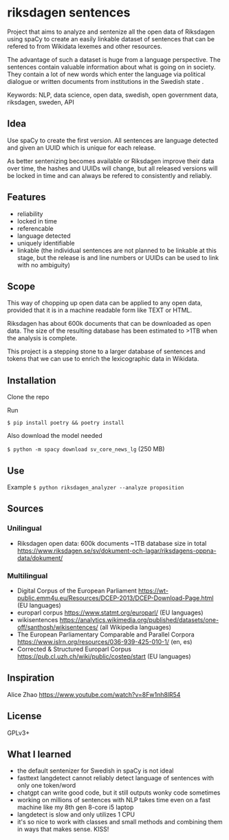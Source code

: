 # riksdagen sentences
Project that aims to analyze and sentenize all the open 
data of Riksdagen using spaCy 
to create an easily linkable 
dataset of sentences that can be refered to from 
Wikidata lexemes and other resources. 

The advantage of such a dataset is huge from a language perspective. 
The sentences contain valuable information about what is going on in society. 
They contain a lot of new words which enter the language via political dialogue 
or written documents from institutions in the Swedish state .

Keywords: NLP, data science, open data, swedish, 
open government data, riksdagen, sweden, API

## Idea
Use spaCy to create the first version.
All sentences are language detected and given an 
UUID which is unique for each release. 

As better sentenizing becomes available or Riksdagen improve their 
data over time, the hashes and UUIDs will change, but all released 
versions will be locked in time and can always be refered to 
consistently and reliably.

## Features
* reliability
* locked in time
* referencable
* language detected
* uniquely identifiable
* linkable (the individual sentences are not planned to be 
linkable at this stage, but the release is and line numbers 
or UUIDs can be used to link with no ambiguity)

## Scope
This way of chopping up open data can be applied to any open data, provided that it is in a machine readable form like TEXT or HTML.

Riksdagen has about 600k documents that can be downloaded as open data.
The size of the resulting database has been estimated to >1TB when the analysis is complete.

This project is a stepping stone to a larger database of sentences and tokens that we can use to enrich the lexicographic data in Wikidata.

## Installation
Clone the repo

Run

`$ pip install poetry && poetry install`

Also download the model needed

`$ python -m spacy download sv_core_news_lg`
(250 MB)

## Use
Example
`$ python riksdagen_analyzer --analyze proposition`

## Sources
### Unilingual
* Riksdagen open data: 600k documents ~1TB database size in total https://www.riksdagen.se/sv/dokument-och-lagar/riksdagens-oppna-data/dokument/
### Multilingual
* Digital Corpus of the European Parliament https://wt-public.emm4u.eu/Resources/DCEP-2013/DCEP-Download-Page.html (EU languages)
* europarl corpus https://www.statmt.org/europarl/ (EU languages)
* wikisentences https://analytics.wikimedia.org/published/datasets/one-off/santhosh/wikisentences/ (all Wikipedia languages)
* The European Parliamentary Comparable and Parallel Corpora https://www.islrn.org/resources/036-939-425-010-1/ (en, es)
* Corrected & Structured Europarl Corpus https://pub.cl.uzh.ch/wiki/public/costep/start (EU languages)

## Inspiration
Alice Zhao https://www.youtube.com/watch?v=8Fw1nh8lR54

## License
GPLv3+

## What I learned
* the default sentenizer for Swedish in spaCy is not ideal
* fasttext langdetect cannot reliably detect language of sentences with only one token/word
* chatgpt can write good code, but it still outputs wonky code sometimes
* working on millions of sentences with NLP takes time even on a fast machine 
like my 8th gen 8-core i5 laptop
* langdetect is slow and only utilizes 1 CPU
* it's so nice to work with classes and small methods and 
combining them in ways that makes sense. KISS!
